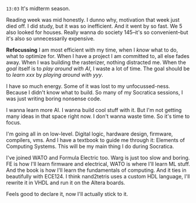 `13:03`
It's midterm season.

Reading week was mid honestly. I dunno why, motivation that week just died off. I did study, but it was so inefficient. And it went by so fast. We 5 also looked for houses. Really wanna do society 145–it's so convenient–but it's also so unnecessarily expensive.

**Refocussing**
I am most efficient with my time, when I _know_ what to do, what to optimize for. When I have a project I am committed to, all else fades away. When I was building the rasterizer, nothing distracted me. When the _goal_ itself is to _play around with AI_, I waste a lot of time. The goal should be to _learn xxx_ by _playing around with yyy_.

I have so much energy. Some of it was lost to my unfocussed-ness. Because I didn't know what to build. So many of my Socratica sessions, I was just writing boring nonsense code.

I wanna learn more AI. I wanna build cool stuff with it. But I'm not getting many ideas in that space right now. I don't wanna waste time. So it's time to focus.

I'm going all in on low-level. Digital logic, hardware design, firmware, compilers, vms. And I have a textbook to guide me through it: Elements of Computing Systems. This will be my main thing I do during Socratica.

I've joined WATO and Formula Electric too. Warg is just too slow and boring. FE is how I'll learn firmware and electrical, WATO is where I'll learn ML stuff. And the book is how I'll learn the fundamentals of computing. And it ties in beautifully with ECE124. I think nand2tetris uses a custom HDL language, I'll rewrite it in VHDL and run it on the Altera boards.

Feels good to declare it, now I'll actually stick to it.
